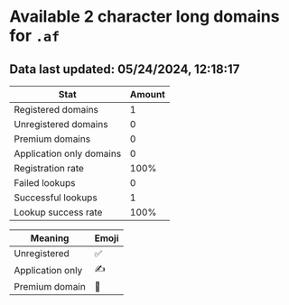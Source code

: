 # Available 2 character long domains for `.af`

## Data last updated: 05/24/2024, 12:18:17

|Stat|Amount|
|--|--|
|Registered domains|1|
|Unregistered domains|0|
|Premium domains|0|
|Application only domains|0|
|Registration rate|100%|
|Failed lookups|0|
|Successful lookups|1|
|Lookup success rate|100%|


|Meaning|Emoji|
|--|--|
|Unregistered|:white_check_mark:|
|Application only|:writing_hand:|
|Premium domain|:gem:|
